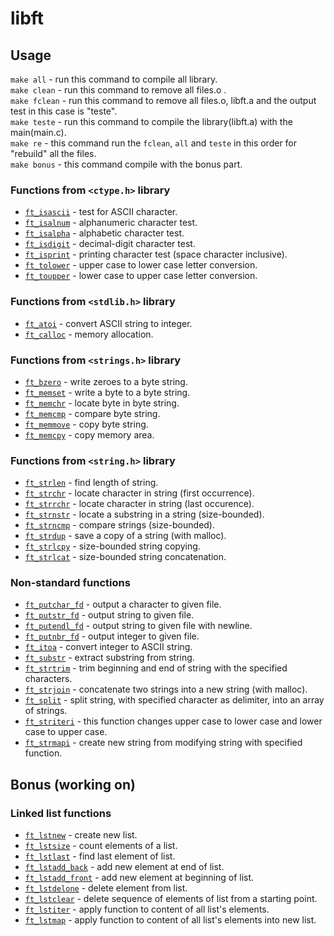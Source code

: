 # libft

## Usage

``make all`` - run this command to compile all library.<br/>
``make clean`` - run this command to remove all files.o .<br/>
``make fclean`` - run this command to remove all files.o, libft.a and the output test in this case is "teste".<br/>
``make teste`` - run this command to compile the library(libft.a) with the main(main.c).<br/>
``make re`` - this command run the ``fclean``, ``all`` and ``teste`` in this order for "rebuild" all the files.<br/>
``make bonus`` - this command compile with the bonus part.<br/>

### Functions from `<ctype.h>` library

* [`ft_isascii`](https://github.com/diogogomes2003/libft/blob/main/ft_isascii.c)			- test for ASCII character.
* [`ft_isalnum`](https://github.com/diogogomes2003/libft/blob/main/ft_isalnum.c)			- alphanumeric character test.
* [`ft_isalpha`](https://github.com/diogogomes2003/libft/blob/main/ft_isalpha.c)			- alphabetic character test.
* [`ft_isdigit`](https://github.com/diogogomes2003/libft/blob/main/ft_isdigit.c)			- decimal-digit character test.
* [`ft_isprint`](https://github.com/diogogomes2003/libft/blob/main/ft_isprint.c)			- printing character test (space character inclusive).
* [`ft_tolower`](https://github.com/diogogomes2003/libft/blob/main/ft_tolower.c)			- upper case to lower case letter conversion.
* [`ft_toupper`](https://github.com/diogogomes2003/libft/blob/main/ft_toupper.c)			- lower case to upper case letter conversion.

### Functions from `<stdlib.h>` library

* [`ft_atoi`](https://github.com/diogogomes2003/libft/blob/main/ft_atoi.c)		- convert ASCII string to integer.
* [`ft_calloc`](https://github.com/diogogomes2003/libft/blob/main/ft_calloc.c)	- memory allocation.

### Functions from `<strings.h>` library

* [`ft_bzero`](https://github.com/diogogomes2003/libft/blob/main/ft_bzero.c)		- write zeroes to a byte string.
* [`ft_memset`](https://github.com/diogogomes2003/libft/blob/main/ft_memset.c)		- write a byte to a byte string.
* [`ft_memchr`](https://github.com/diogogomes2003/libft/blob/main/ft_memchr.c)		- locate byte in byte string.
* [`ft_memcmp`](https://github.com/diogogomes2003/libft/blob/main/ft_memcmp.c)		- compare byte string.
* [`ft_memmove`](https://github.com/diogogomes2003/libft/blob/main/ft_memmove.c)	- copy byte string.
* [`ft_memcpy`](https://github.com/diogogomes2003/libft/blob/main/ft_memcpy.c)		- copy memory area.

### Functions from `<string.h>` library

* [`ft_strlen`](https://github.com/diogogomes2003/libft/blob/main/ft_strlen.c)				- find length of string.
* [`ft_strchr`](https://github.com/diogogomes2003/libft/blob/main/ft_strchr.c)				- locate character in string (first occurrence).
* [`ft_strrchr`](https://github.com/diogogomes2003/libft/blob/main/ft_strrchr.c)			- locate character in string (last occurence).
* [`ft_strnstr`](https://github.com/diogogomes2003/libft/blob/main/ft_strnstr.c)			- locate a substring in a string (size-bounded).
* [`ft_strncmp`](https://github.com/diogogomes2003/libft/blob/main/ft_strncmp.c)			- compare strings (size-bounded).
* [`ft_strdup`](https://github.com/diogogomes2003/libft/blob/main/ft_strdup.c)				- save a copy of a string (with malloc).
* [`ft_strlcpy`](https://github.com/diogogomes2003/libft/blob/main/ft_strlcpy.c)			- size-bounded string copying.
* [`ft_strlcat`](https://github.com/diogogomes2003/libft/blob/main/ft_strlcat.c)			- size-bounded string concatenation.

### Non-standard functions

* [`ft_putchar_fd`](https://github.com/diogogomes2003/libft/blob/main/ft_putchar_fd.c)		- output a character to given file.
* [`ft_putstr_fd`](https://github.com/diogogomes2003/libft/blob/main/ft_putstr_fd.c)		- output string to given file.
* [`ft_putendl_fd`](https://github.com/diogogomes2003/libft/blob/main/ft_putendl_fd.c)		- output string to given file with newline.
* [`ft_putnbr_fd`](https://github.com/diogogomes2003/libft/blob/main/ft_putnbr_fd.c)		- output integer to given file.
* [`ft_itoa`](https://github.com/diogogomes2003/libft/blob/main/ft_itoa.c)					- convert integer to ASCII string.
* [`ft_substr`](https://github.com/diogogomes2003/libft/blob/main/ft_substr.c)				- extract substring from string.
* [`ft_strtrim`](https://github.com/diogogomes2003/libft/blob/main/ft_strtrim.c)			- trim beginning and end of string with the specified characters.
* [`ft_strjoin`](https://github.com/diogogomes2003/libft/blob/main/ft_strjoin.c)			- concatenate two strings into a new string (with malloc).
* [`ft_split`](https://github.com/diogogomes2003/libft/blob/main/ft_split.c)				- split string, with specified character as delimiter, into an array of strings.
* [`ft_striteri`](https://github.com/diogogomes2003/libft/blob/main/ft_striteri.c)				- this function changes upper case to lower case and lower case to upper case.
* [`ft_strmapi`](https://github.com/diogogomes2003/libft/blob/main/ft_strmapi.c)			- create new string from modifying string with specified function.

## Bonus (working on)
### Linked list functions

* [`ft_lstnew`](https://github.com/diogogomes2003/libft/blob/main/ft_lstnew.c)				- create new list.
* [`ft_lstsize`](https://github.com/diogogomes2003/libft/blob/main/ft_lstsize.c)			- count elements of a list.
* [`ft_lstlast`](https://github.com/diogogomes2003/libft/blob/main/ft_lstlast.c)			- find last element of list.
* [`ft_lstadd_back`](https://github.com/diogogomes2003/libft/blob/main/ft_lstadd_back.c)	- add new element at end of list.
* [`ft_lstadd_front`](https://github.com/diogogomes2003/libft/blob/main/ft_lstadd_front.c)	- add new element at beginning of list.
* [`ft_lstdelone`](https://github.com/diogogomes2003/libft/blob/main/ft_lstdelone.c)		- delete element from list.
* [`ft_lstclear`](https://github.com/diogogomes2003/libft/blob/main/ft_lstclear.c)			- delete sequence of elements of list from a starting point.
* [`ft_lstiter`](https://github.com/diogogomes2003/libft/blob/main/ft_lstiter.c)			- apply function to content of all list's elements.
* [`ft_lstmap`](https://github.com/diogogomes2003/libft/blob/main/ft_lstmap.c)				- apply function to content of all list's elements into new list.
